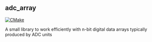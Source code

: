 ## adc_array

[![CMake](https://github.com/lobis/adc-array/actions/workflows/cmake.yml/badge.svg)](https://github.com/lobis/adc-array/actions/workflows/cmake.yml)

A small library to work efficiently with n-bit digital data arrays typically produced by ADC units
